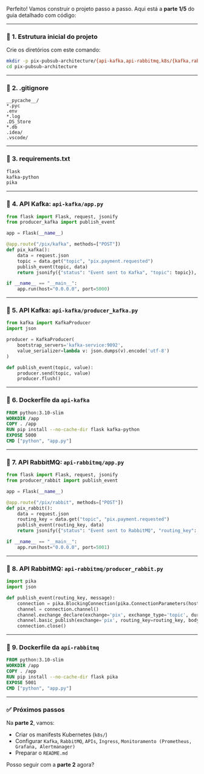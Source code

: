 Perfeito! Vamos construir o projeto passo a passo. Aqui está a **parte 1/5** do guia detalhado com código:

---

### 📁 **1. Estrutura inicial do projeto**

Crie os diretórios com este comando:

```bash
mkdir -p pix-pubsub-architecture/{api-kafka,api-rabbitmq,k8s/{kafka,rabbitmq,api-kafka,api-rabbitmq,ingress,monitoring},docker}
cd pix-pubsub-architecture
```

---

### 📄 **2. .gitignore**

```gitignore
__pycache__/
*.pyc
.env
*.log
.DS_Store
*.db
.idea/
.vscode/
```

---

### 📄 **3. requirements.txt**

```txt
flask
kafka-python
pika
```

---

### 🐍 **4. API Kafka: `api-kafka/app.py`**

```python
from flask import Flask, request, jsonify
from producer_kafka import publish_event

app = Flask(__name__)

@app.route("/pix/kafka", methods=["POST"])
def pix_kafka():
    data = request.json
    topic = data.get("topic", "pix.payment.requested")
    publish_event(topic, data)
    return jsonify({"status": "Event sent to Kafka", "topic": topic}), 200

if __name__ == "__main__":
    app.run(host="0.0.0.0", port=5000)
```

---

### 🐍 **5. API Kafka: `api-kafka/producer_kafka.py`**

```python
from kafka import KafkaProducer
import json

producer = KafkaProducer(
    bootstrap_servers='kafka-service:9092',
    value_serializer=lambda v: json.dumps(v).encode('utf-8')
)

def publish_event(topic, value):
    producer.send(topic, value)
    producer.flush()
```

---

### 🐋 **6. Dockerfile da `api-kafka`**

```Dockerfile
FROM python:3.10-slim
WORKDIR /app
COPY . /app
RUN pip install --no-cache-dir flask kafka-python
EXPOSE 5000
CMD ["python", "app.py"]
```

---

### 🐍 **7. API RabbitMQ: `api-rabbitmq/app.py`**

```python
from flask import Flask, request, jsonify
from producer_rabbit import publish_event

app = Flask(__name__)

@app.route("/pix/rabbit", methods=["POST"])
def pix_rabbit():
    data = request.json
    routing_key = data.get("topic", "pix.payment.requested")
    publish_event(routing_key, data)
    return jsonify({"status": "Event sent to RabbitMQ", "routing_key": routing_key}), 200

if __name__ == "__main__":
    app.run(host="0.0.0.0", port=5001)
```

---

### 🐍 **8. API RabbitMQ: `api-rabbitmq/producer_rabbit.py`**

```python
import pika
import json

def publish_event(routing_key, message):
    connection = pika.BlockingConnection(pika.ConnectionParameters(host='rabbitmq-service'))
    channel = connection.channel()
    channel.exchange_declare(exchange='pix', exchange_type='topic', durable=True)
    channel.basic_publish(exchange='pix', routing_key=routing_key, body=json.dumps(message))
    connection.close()
```

---

### 🐋 **9. Dockerfile da `api-rabbitmq`**

```Dockerfile
FROM python:3.10-slim
WORKDIR /app
COPY . /app
RUN pip install --no-cache-dir flask pika
EXPOSE 5001
CMD ["python", "app.py"]
```

---

### ✅ Próximos passos

Na **parte 2**, vamos:

* Criar os manifests Kubernetes (`k8s/`)
* Configurar `Kafka`, `RabbitMQ`, `APIs`, `Ingress`, `Monitoramento (Prometheus, Grafana, Alertmanager)`
* Preparar o `README.md`

Posso seguir com a **parte 2** agora?

